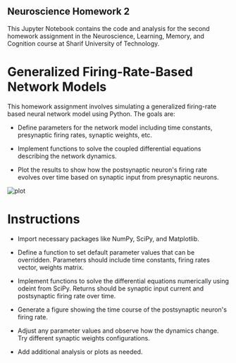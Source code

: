 ## Neuroscience Homework 2
This Jupyter Notebook contains the code and analysis for the second homework assignment in the Neuroscience, Learning, Memory, and Cognition course at Sharif University of Technology.

# Generalized Firing-Rate-Based Network Models 
This homework assignment involves simulating a generalized firing-rate based neural network model using Python. The goals are:

- Define parameters for the network model including time constants, presynaptic firing rates, synaptic weights, etc.

- Implement functions to solve the coupled differential equations describing the network dynamics.

- Plot the results to show how the postsynaptic neuron's firing rate evolves over time based on synaptic input from presynaptic neurons.

![plot](https://s8.uupload.ir/files/capture_pesm.jpg)


# Instructions
- Import necessary packages like NumPy, SciPy, and Matplotlib.

- Define a function to set default parameter values that can be overridden. Parameters should include time constants, firing rates vector, weights matrix.

- Implement functions to solve the differential equations numerically using odeint from SciPy. Returns should be synaptic input current and postsynaptic firing rate over time.

- Generate a figure showing the time course of the postsynaptic neuron's firing rate.

- Adjust any parameter values and observe how the dynamics change. Try different synaptic weights configurations.

- Add additional analysis or plots as needed.

